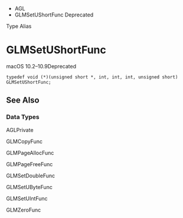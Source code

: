 

- AGL
-  GLMSetUShortFunc Deprecated

Type Alias

# GLMSetUShortFunc

macOS 10.2–10.9Deprecated

``` source
typedef void (*)(unsigned short *, int, int, int, unsigned short) GLMSetUShortFunc;
```

## See Also

### Data Types

AGLPrivate

GLMCopyFunc

GLMPageAllocFunc

GLMPageFreeFunc

GLMSetDoubleFunc

GLMSetUByteFunc

GLMSetUIntFunc

GLMZeroFunc

